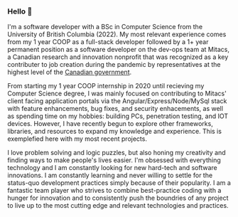 ### Hello 👋

<!--
**burtonmars/burtonmars** is a ✨ _special_ ✨ repository because its `README.md` (this file) appears on your GitHub profile.

Here are some ideas to get you started:

- 🔭 I’m currently working on ...
- 🌱 I’m currently learning ...
- 👯 I’m looking to collaborate on ...
- 🤔 I’m looking for help with ...
- 💬 Ask me about ...
- 📫 How to reach me: ...
- 😄 Pronouns: ...
- ⚡ Fun fact: ...
-->

I'm a software developer with a BSc in Computer Science from the University of British Columbia (2022). My most relevant experience comes from my 1 year COOP as a full-stack developer followed by a 1+ year permanent position as a software developer on the dev-ops team at Mitacs, a Canadian research and innovation nonprofit that was recognized as a key contributer to job creation during the pandemic by representatives at the highest level of the [Canadian government](https://pm.gc.ca/en/videos/2020/06/25/remarks-additional-support-students-and-recent-grads).

From starting my 1 year COOP internship in 2020 until recieving my Computer Science degree, I was mainly focused on contributing to Mitacs' client facing application portals via the Angular/Express/Node/MySql stack with feature enhancements, bug fixes, and security enhacements, as well as spending time on my hobbies: building PCs, penetration testing, and IOT devices. However, I have recently begun to explore other frameworks, libraries, and resources to expand my knowledge and experience. This is exemplefied here with my most recent projects.

I love problem solving and logic puzzles, but also honing my creativity and finding ways to make people's lives easier. I'm obsessed with everything technology and I am constantly looking for new hard-tech and software innovations. I am constantly learning and never willing to settle for the status-quo development practices simply because of their popularity. I am a fantastic team player who strives to combine best-practice coding with a hunger for innovation and to consistently push the boundries of any project to live up to the most cutting edge and relevant technologies and practices. 
